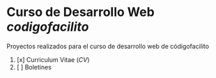 # Curso de Desarrollo Web _codigofacilito_

Proyectos realizados para el curso de desarrollo web de códigofacilito

1. [x] Curriculum Vitae (_CV_)
2. [ ] Boletines
